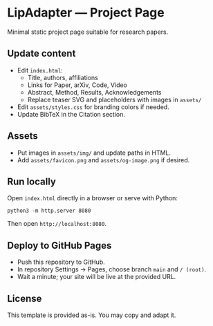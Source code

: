 # LipAdapter — Project Page

Minimal static project page suitable for research papers.

## Update content
- Edit `index.html`:
  - Title, authors, affiliations
  - Links for Paper, arXiv, Code, Video
  - Abstract, Method, Results, Acknowledgements
  - Replace teaser SVG and placeholders with images in `assets/`
- Edit `assets/styles.css` for branding colors if needed.
- Update BibTeX in the Citation section.

## Assets
- Put images in `assets/img/` and update paths in HTML.
- Add `assets/favicon.png` and `assets/og-image.png` if desired.

## Run locally
Open `index.html` directly in a browser or serve with Python:

```
python3 -m http.server 8080
```

Then open `http://localhost:8080`.

## Deploy to GitHub Pages
- Push this repository to GitHub.
- In repository Settings → Pages, choose branch `main` and `/ (root)`.
- Wait a minute; your site will be live at the provided URL.

## License
This template is provided as-is. You may copy and adapt it.
